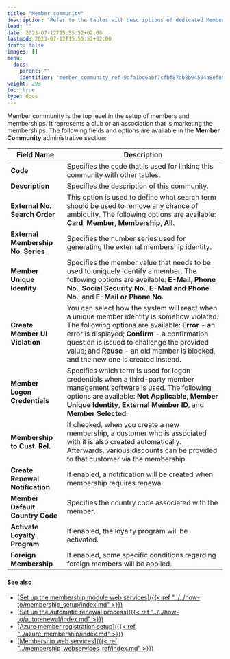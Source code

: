 ```yaml
---
title: "Member community"
description: "Refer to the tables with descriptions of dedicated Member Community fields."
lead: ""
date: 2023-07-12T15:55:52+02:00
lastmod: 2023-07-12T15:55:52+02:00
draft: false
images: []
menu:
  docs:
    parent: ""
    identifier: "member_community_ref-9dfa1bd6abf7cfbf87db8b94594a8ef8"
weight: 293
toc: true
type: docs
---
```


Member community is the top level in the setup of members and memberships. It represents a club or an association that is marketing the memberships. The following fields and options are available in the **Member Community** administrative section: 

| Field Name      | Description |
| ----------- | ----------- |
| **Code** | Specifies the code that is used for linking this community with other tables. |
| **Description** | Specifies the description of this community.  |
| **External No. Search Order** |  This option is used to define what search term should be used to remove any chance of ambiguity. The following options are available: **Card**, **Member**, **Membership**, **All**. |
| **External Membership No. Series** | Specifies the number series used for generating the external membership identity. |
| **Member Unique Identity** | Specifies the member value that needs to be used to uniquely identify a member. The following options are available: **E-Mail**, **Phone No.**, **Social Security No.**, **E-Mail and Phone No.**, and **E-Mail or Phone No.** |
| **Create Member UI Violation** | You can select how the system will react when a unique member identity is somehow violated. The following options are available: **Error** - an error is displayed; **Confirm** - a confirmation question is issued to challenge the provided value; and **Reuse** - an old member is blocked, and the new one is created instead.  |
| **Member Logon Credentials** | Specifies which term is used for logon credentials when a third-party member management software is used. The following options are available: **Not Applicable**, **Member Unique Identity**, **External Member ID**, and **Member Selected**.  |
| **Membership to Cust. Rel.** | If checked, when you create a new membership, a customer who is associated with it is also created automatically. Afterwards, various discounts can be provided to that customer via the membership.  | 
| **Create Renewal Notification** | If enabled, a notification will be created when membership requires renewal.  |
| **Member Default Country Code** | Specifies the country code associated with the member.  |
| **Activate Loyalty Program** | If enabled, the loyalty program will be activated. |
| **Foreign Membership** | If enabled, some specific conditions regarding foreign members will be applied. | 

#### See also

- [<ins>Set up the membership module web services<ins>]({{< ref "../../how-to/membership_setup/index.md" >}})
- [<ins>Set up the automatic renewal process<ins>]({{< ref "../../how-to/autorenewal/index.md" >}})
- [<ins>Azure member registration setup<ins>]({{< ref "../azure_membership/index.md" >}})
- [<ins>Membership web services<ins>]({{< ref "../membership_webservices_ref/index.md" >}})